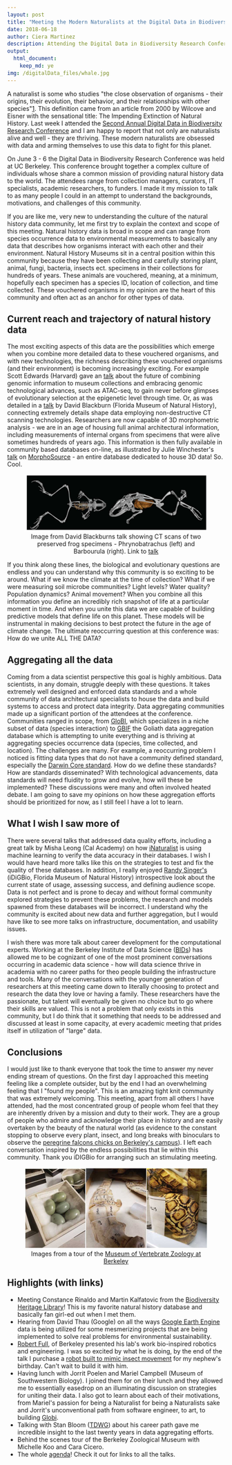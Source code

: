 ```yaml
---
layout: post
title: "Meeting the Modern Naturalists at the Digital Data in Biodiversity Conference"
date: 2018-06-18
author: Ciera Martinez
description: Attending the Digital Data in Biodiversity Research Conference 
output: 
  html_document: 
    keep_md: ye
img: /digitalData_files/whale.jpg
---
```


A naturalist is some who studies "the close observation of organisms - their origins, their evolution, their behavior, and their relationships with other species"[1](https://www.chronicle.com/article/The-Impending-Extinction-of/4002).  This definition came from an article from 2000 by Wilcove and Eisner with the sensational title: The Impending Extinction of Natural History. Last week I attended the [Second Annual Digital Data in Biodiversity Research Conference](https://www.idigbio.org/content/registration-now-open-emerging-innovations-biodiversity-data) and I am happy to report that not only are naturalists alive and well - they are thriving.  These modern naturalists are obsessed with data and arming themselves to use this data to fight for this planet.

On June 3 - 6 the Digital Data in Biodiversity Research Conference was held at UC Berkeley. This conference brought together a complex culture of individuals whose share a common mission of providing natural history data to the world. The attendees range from collection managers, curators, IT specialists, academic researchers, to funders. I made it my mission to talk to as many people I could in an attempt to understand the backgrounds, motivations, and challenges of this community.

If you are like me, very new to understanding the culture of the natural history data community, let me first try to explain the context and scope of this meeting.  Natural history data is broad in scope and can range from species occurrence data to environmental measurements to basically any data that describes how organisms interact with each other and their environment. Natural History Museums sit in a central position within this community because they have been collecting and carefully storing plant, animal, fungi, bacteria, insects ect. specimens in their collections for hundreds of years. These animals are vouchered, meaning, at a minimum, hopefully each specimen has a species ID, location of collection, and time collected. These vouchered organisms in my opinion are the heart of this community and often act as an anchor for other types of data.

## Current reach and trajectory of natural history data

The most exciting aspects of this data are the possibilities which emerge when you combine more detailed data to these vouchered organisms, and with new technologies, the richness describing these vouchered organisms (and their environment) is becoming increasingly exciting. For example Scott Edwards (Harvard) gave an [talk](https://www.idigbio.org/wiki/images/e/e6/Edwards_iDigBio_Berkeley_2018.pdf) about the future of combining genomic information to museum collections and embracing genomic technological advances, such as ATAC-seq, to gain never before glimpses of evolutionary selection at the epigenetic level through time. Or, as was detailed in a [talk](https://www.idigbio.org/wiki/images/9/9c/2018_iDigBio_Blackburn.pdf) by David Blackburn (Florida Museum of Natural History), connecting extremely details shape data employing non-destructive CT scanning technologies. Researchers are now capable of 3D morphometric analysis - we are in an age of housing full animal architectural information, including measurements of internal organs from specimens that were alive sometimes hundreds of years ago. This information is then fully available in community based databases on-line, as illustrated by Julie Winchester's [talk](https://www.idigbio.org/wiki/images/2/29/Winchester-iDigBio_MorphoSource_Talk_6-5-2018_final.pdf) on [MorphoSource](https://www.morphosource.org/) - an entire database dedicated to house 3D data! So. Cool.

<center><figure>
    <img src="../assets/img/digitalData_files/frogs.jpg" alt="my alt text"/>
  <figcaption>Image from David Blackburns talk showing CT scans of two preserved frog specimens - Phrynobatrachus (left) and Barbourula (right). Link to <a href="https://www.idigbio.org/wiki/images/9/9c/2018_iDigBio_Blackburn.pdf">talk</a></figcaption>
</figure></center>

If you think along these lines, the biological and evolutionary questions are endless and you can understand why this community is so exciting to be around. What if we know the climate at the time of collection? What if we were measuring soil microbe communities? Light levels? Water quality? Population dynamics? Animal movement? When you combine all this information you define an incredibly rich snapshot of life at a particular moment in time. And when you unite this data we are capable of building predictive models that define life on this planet. These models will be instrumental in making decisions to best protect the future in the age of climate change. The ultimate reoccurring question at this conference was: How do we unite ALL THE DATA? 

## Aggregating all the data

Coming from a data scientist perspective this goal is highly ambitious. Data scientists, in any domain, struggle deeply with these questions. It takes extremely well designed and enforced data standards and a whole community of data architectural specialists to house the data and build systems to access and protect data integrity. Data aggregating communities made up a significant portion of the attendees at the conference. Communities ranged in scope, from [GloBI](https://www.globalbioticinteractions.org/), which specializes in a niche subset of data (species interaction) to [GBIF](https://www.gbif.org/) the Goliath data aggregation database which is attempting to unite everything and is thriving at aggregating species occurrence data (species, time collected, and location). The challenges are many. For example, a reoccurring problem I noticed is fitting data types that do not have a community defined standard, especially the [Darwin Core standard](http://rs.tdwg.org/dwc/). How do we define these standards? How are standards disseminated? With technological advancements, data standards will need fluidity to grow and evolve, how will these be implemented? These discussions were many and often involved heated debate. I am going to save my opinions on how these aggregation efforts should be prioritized for now, as I still feel I have a lot to learn. 

## What I wish I saw more of

There were several talks that addressed data quality efforts, including a great talk by Misha Leong (Cal Academy) on how [iNaturalist](https://www.inaturalist.org/) is using machine learning to verify the data accuracy in their databases. I wish I would have heard more talks like this on the strategies to test and fix the quality of these databases. In addition, I really enjoyed [Randy Singer's](https://www.idigbio.org/wiki/images/2/2f/06_RAS_Where_do_we_go_from_here_Digi_Conference_2018.pdf) (iDiGBio, Florida Museum of Natural History) introspective look about the current state of usage, assessing success, and defining audience scope.  Data is not perfect and is prone to decay and without formal community explored strategies to prevent these problems, the research and models spawned from these databases will be incorrect. I understand why the community is excited about new data and further aggregation, but I would have like to see more talks on infrastructure, documentation, and usability issues. 

I wish there was more talk about career development for the computational experts. Working at the Berkeley Institute of Data Science ([BIDs](https://bids.berkeley.edu/)) has allowed me to be cognizant of one of the most prominent conversations occurring in academic data science - how will data science thrive in academia with no career paths for theo  people building the infrastructure and tools. Many of the conversations with the younger generation of researchers at this meeting came down to literally choosing to protect and research the data they love or having a family. These researchers have the passionate, but talent will eventually be given no choice but to go where their skills are valued. This is not a problem that only exists in this community, but I do think that it something that needs to be addressed and discussed at least in some capacity, at every academic meeting that prides itself in utilization of "large" data. 

## Conclusions

I would just like to thank everyone that took the time to answer my never ending stream of questions. On the first day I approached this meeting feeling like a complete outsider, but by the end I had an overwhelming feeling that I "found my people". This is an amazing tight knit community that was extremely welcoming. This meeting, apart from all others I have attended, had the most concentrated group of people whom feel that they are inherently driven by a mission and duty to their work. They are a group of people who admire and acknowledge their place in history and are easily overtaken by the beauty of the natural world (as evidence to the constant stopping to observe every plant, insect, and long breaks with binoculars to observe the [peregrine falcons chicks on Berkeley's campus](http://news.berkeley.edu/2018/05/18/three-peregrine-chicks-banded/)). I left each conversation inspired by the endless possibilities that lie within this community. Thank you iDIGBio for arranging such an stimulating meeting. 

<center><figure>
  <img src="../assets/img/digitalData_files/zoologicalMuseum_1.jpg" alt="my alt text"/>
  <figcaption>Images from a tour of the <a href="http://mvz.berkeley.edu/">Museum of Vertebrate Zoology at Berkeley</a></figcaption>
</figure></center>

## Highlights (with links)

- Meeting Constance Rinaldo and Martin Kalfatovic from the [Biodiversity Heritage Library](https://www.biodiversitylibrary.org/)! This is my favorite natural history database and basically fan girl-ed out when I met them.
- Hearing from David Thau (Google) on all the ways [Google Earth Engine](https://earthengine.google.com/) data is being utilized for some mesmerizing projects that are being implemented to solve real problems for environmental sustainability. 
- [Robert Full](http://polypedal.berkeley.edu/), of Berkeley presented his lab's work bio-inspired robotics and engineering. I was so excited by what he is doing, by the end of the talk I purchase a [robot built to mimic insect movement](https://kamigamirobots.com/) for my nephew's birthday. Can't wait to build it with him. 
-  Having lunch with Jorrit Poelen and Mariel Campbell (Museum of Southwestern Biology). I joined them for on their lunch and they allowed me to essentially easedrop on an illuminating discussion on strategies for uniting their data. I also got to learn about each of their motivations, from Mariel's passion for being a Naturalist for being a Naturalists sake and Jorrit's unconventional path from software engineer, to art, to building [Globi](https://www.globalbioticinteractions.org/). 
- Talking with Stan Bloom ([TDWG](http://www.tdwg.org/)) about his career path gave me incredible insight to the last twenty years in data aggregating efforts. 
- Behind the scenes tour of the Berkeley Zoological Museum with Michelle Koo and Cara Cicero. 
- The whole [agenda](https://www.idigbio.org/wiki/index.php/Digital_Data_in_Biodiversity_Research_Conference,_Berkeley#Agenda)! Check it out for links to all the talks.

